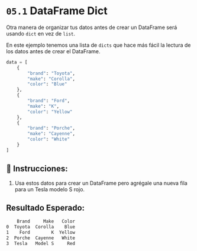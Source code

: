 # `05.1` DataFrame Dict

Otra manera de organizar tus datos antes de crear un DataFrame será usando `dict` en vez de `list`.

En este ejemplo tenemos una lista de `dicts` que hace más fácil la lectura de los datos antes de crear el DataFrame.


```python
data = [
    { 
        "brand": "Toyota", 
        "make": "Corolla",
        "color": "Blue"
    },
    {
        "brand": "Ford", 
        "make": "K",
        "color": "Yellow"
    },
    {
        "brand": "Porche", 
        "make": "Cayenne",
        "color": "White"
    }
]
```

## 📝 Instrucciones: 

1. Usa estos datos para crear un DataFrame pero agrégale una nueva fila para un Tesla modelo S rojo. 

## Resultado Esperado:

```bash
    Brand     Make   Color
0  Toyota  Corolla    Blue
1    Ford        K  Yellow
2  Porche  Cayenne   White
3  Tesla   Model S     Red
```